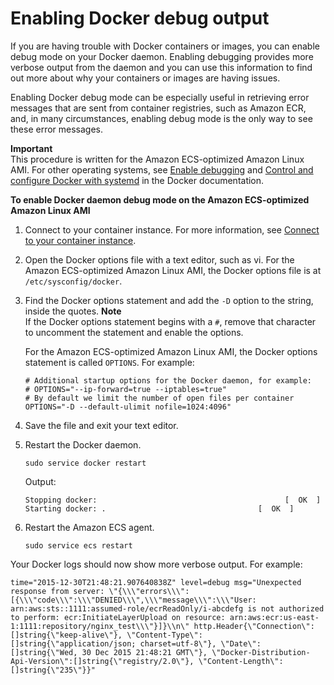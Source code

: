# Enabling Docker debug output<a name="docker-debug-mode"></a>

If you are having trouble with Docker containers or images, you can enable debug mode on your Docker daemon\. Enabling debugging provides more verbose output from the daemon and you can use this information to find out more about why your containers or images are having issues\.

Enabling Docker debug mode can be especially useful in retrieving error messages that are sent from container registries, such as Amazon ECR, and, in many circumstances, enabling debug mode is the only way to see these error messages\.

**Important**  
This procedure is written for the Amazon ECS\-optimized Amazon Linux AMI\. For other operating systems, see [Enable debugging](https://docs.docker.com/engine/admin/#enable-debugging) and [Control and configure Docker with systemd]() in the Docker documentation\.

**To enable Docker daemon debug mode on the Amazon ECS\-optimized Amazon Linux AMI**

1. Connect to your container instance\. For more information, see [Connect to your container instance](instance-connect.md)\.

1. Open the Docker options file with a text editor, such as vi\. For the Amazon ECS\-optimized Amazon Linux AMI, the Docker options file is at `/etc/sysconfig/docker`\.

1. Find the Docker options statement and add the `-D` option to the string, inside the quotes\.
**Note**  
If the Docker options statement begins with a `#`, remove that character to uncomment the statement and enable the options\.

   For the Amazon ECS\-optimized Amazon Linux AMI, the Docker options statement is called `OPTIONS`\. For example:

   ```
   # Additional startup options for the Docker daemon, for example:
   # OPTIONS="--ip-forward=true --iptables=true"
   # By default we limit the number of open files per container
   OPTIONS="-D --default-ulimit nofile=1024:4096"
   ```

1. Save the file and exit your text editor\.

1. Restart the Docker daemon\.

   ```
   sudo service docker restart
   ```

   Output:

   ```
   Stopping docker:                                          [  OK  ]
   Starting docker:	.                                  [  OK  ]
   ```

1. Restart the Amazon ECS agent\.

   ```
   sudo service ecs restart
   ```

Your Docker logs should now show more verbose output\. For example:

```
time="2015-12-30T21:48:21.907640838Z" level=debug msg="Unexpected response from server: \"{\\\"errors\\\":[{\\\"code\\\":\\\"DENIED\\\",\\\"message\\\":\\\"User: arn:aws:sts::1111:assumed-role/ecrReadOnly/i-abcdefg is not authorized to perform: ecr:InitiateLayerUpload on resource: arn:aws:ecr:us-east-1:1111:repository/nginx_test\\\"}]}\\n\" http.Header{\"Connection\":[]string{\"keep-alive\"}, \"Content-Type\":[]string{\"application/json; charset=utf-8\"}, \"Date\":[]string{\"Wed, 30 Dec 2015 21:48:21 GMT\"}, \"Docker-Distribution-Api-Version\":[]string{\"registry/2.0\"}, \"Content-Length\":[]string{\"235\"}}"
```